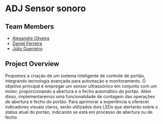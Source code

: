 # ADJ Sensor sonoro
 
## Team Members
- [Alexandre Oliveira](https://github.com/alexandreloliveira77)
- [Daniel Ferreira](https://github.com/cfrsantos7)
- [Júlio Guerreiro](https://github.com/julioguerreiro)
 
 
## Project Overview
Propomos a criação de um sistema inteligente de controle de portão, integrando tecnologia avançada para automação e monitoramento. O objetivo principal é empregar um sensor ultrassónico em conjunto com um motor, proporcionando a abertura e o fecho automático do portão. Além disso, implementaremos uma funcionalidade de contagem das operações de abertura e fecho do portão.
Para aprimorar a experiência e oferecer indicadores visuais claros, serão utilizados dois LEDs que alertarão sobre o status atual do portão, indicando se está em processo de abertura ou de fecho. 
 
 

